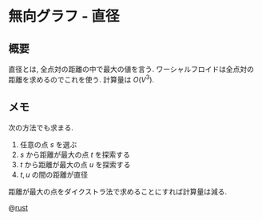 # 無向グラフ - 直径

## 概要

直径とは, 全点対の距離の中で最大の値を言う.
ワーシャルフロイドは全点対の距離を求めるのでこれを使う.
計算量は $O(V^3)$.

## メモ

次の方法でも求まる.

1. 任意の点 $s$ を選ぶ
1. $s$ から距離が最大の点 $t$ を探索する
1. $t$ から距離が最大の点 $u$ を探索する
1. $t, u$ の間の距離が直径

距離が最大の点をダイクストラ法で求めることにすれば計算量は減る.

@[rust](procon-rs/src/graph/undirected/diameter.rs)
